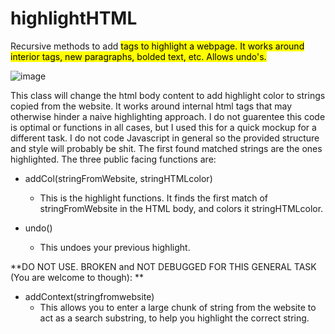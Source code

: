 # highlightHTML
 Recursive methods to add <mark> tags to highlight a webpage. It works around interior tags, new paragraphs, bolded text, etc. Allows undo's. 


![image](https://user-images.githubusercontent.com/9337973/179422741-3ecc6bb2-aff5-4573-b4fd-d3a91e1eb3b6.png)




This class will change the html body content to add highlight color to strings copied from the website. It works around internal html tags that may otherwise hinder a naive highlighting approach.
I do not guarentee this code is optimal or functions in all cases, but I used this for a quick mockup for a different task. I do not code Javascript in general
so the provided structure and style will probably be shit. The first found matched strings are the ones highlighted. The three public facing functions are:

 * addCol(stringFromWebsite, stringHTMLcolor)
    - This is the highlight functions. It finds the first match of stringFromWebsite in the HTML body, and colors it stringHTMLcolor. 
 
 * undo()
    - This undoes your previous highlight. 
 
 
 **DO NOT USE. BROKEN and NOT DEBUGGED FOR THIS GENERAL TASK (You are welcome to though): **
 * addContext(stringfromwebsite)
    - This allows you to enter a large chunk of string from the website to act as a search substring, to help you highlight the correct string. 

